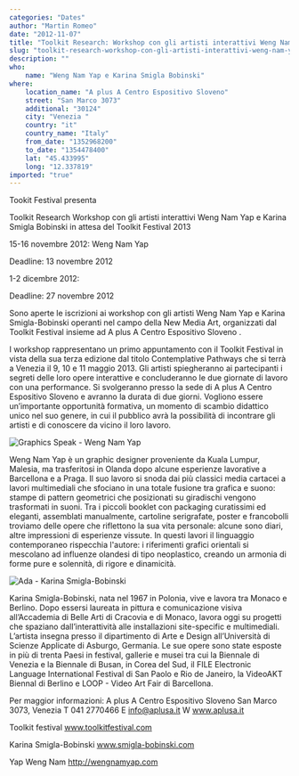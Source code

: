 ```yaml
---
categories: "Dates"
author: "Martin Romeo"
date: "2012-11-07"
title: "Toolkit Research: Workshop con gli artisti interattivi Weng Nam Yap e Karina Smigla Bobinski in attesa del Toolkit Festival 2013"
slug: "toolkit-research-workshop-con-gli-artisti-interattivi-weng-nam-yap-e-karina-smigla-bobinski-in-"
description: ""
who: 
    name: "Weng Nam Yap e Karina Smigla Bobinski"
where: 
    location_name: "A plus A Centro Espositivo Sloveno"
    street: "San Marco 3073"
    additional: "30124"
    city: "Venezia "
    country: "it"
    country_name: "Italy"
    from_date: "1352968200"
    to_date: "1354478400"
    lat: "45.433995"
    long: "12.337819"
imported: "true"
---
```



Tookit Festival presenta

Toolkit Research
Workshop con gli artisti interattivi Weng Nam Yap e Karina Smigla Bobinski
in attesa del Toolkit Festival 2013

  
15-16 novembre 2012: Weng Nam Yap

Deadline: 13 novembre 2012

 
1-2 dicembre 2012: 

Deadline: 27 novembre 2012


Sono aperte le iscrizioni ai workshop con gli artisti Weng Nam Yap e Karina Smigla-Bobinski operanti nel campo della New Media Art, organizzati dal Toolkit Festival insieme ad A plus A Centro Espositivo Sloveno .

 
I workshop rappresentano un primo appuntamento con il Toolkit Festival in vista della sua terza edizione dal titolo Contemplative Pathways che si terrà a Venezia il 9, 10 e 11 maggio 2013. Gli artisti spiegheranno ai partecipanti i segreti delle loro opere interattive e concluderanno le due giornate di lavoro con una performance. Si svolgeranno presso la sede di A plus A Centro Espositivo Sloveno e avranno la durata di due giorni. Vogliono essere un’importante opportunità formativa, un momento di scambio didattico unico nel suo genere, in cui il pubblico avrà la possibilità di incontrare gli artisti e di conoscere da vicino il loro lavoro.

![Graphics Speak - Weng Nam Yap](Cartolina%20Weng%20Nam%20Yap_Pagina_1.jpg) 

Weng Nam Yap è un graphic designer proveniente da Kuala Lumpur, Malesia, ma trasferitosi in Olanda dopo alcune esperienze lavorative a Barcellona e a Praga. Il suo lavoro si snoda dai più classici media cartacei a lavori multimediali che sfociano in una totale fusione tra grafica e suono: stampe di pattern geometrici che posizionati su giradischi vengono trasformati in suoni. Tra  i piccoli booklet con packaging curatissimi ed eleganti, assemblati manualmente, cartoline serigrafate, poster e francobolli troviamo delle opere che riflettono la sua vita personale: alcune sono diari, altre impressioni di esperienze vissute. In questi lavori il linguaggio contemporaneo rispecchia l'autore: i riferimenti grafici orientali si mescolano ad influenze olandesi di tipo neoplastico, creando un armonia di forme pure e solennità, di rigore e dinamicità.

![Ada - Karina Smigla-Bobinski](Cartolina%20Karina%20Smigla_Pagina_1_0.jpg) 

Karina Smigla-Bobinski, nata nel 1967 in Polonia, vive e lavora tra Monaco e Berlino. Dopo essersi laureata in pittura e comunicazione visiva all’Accademia di Belle Arti di Cracovia e di Monaco, lavora oggi su progetti che spaziano dall’interattività alle installazioni site-specific e multimediali. L’artista insegna presso il dipartimento di Arte e Design all’Università di Scienze Applicate di Asburgo, Germania. Le sue opere sono state esposte in più di trenta Paesi in festival, gallerie e musei tra cui la Biennale di Venezia e la Biennale di Busan, in Corea del Sud, il FILE Electronic Language International Festival di San Paolo e Rio de Janeiro, la VideoAKT Biennal di Berlino e LOOP - Video Art Fair di Barcellona.

 
Per maggior informazioni:
A plus A Centro Espositivo Sloveno
San Marco 3073, Venezia
T 041 2770466
E info@aplusa.it
W www.aplusa.it
 

Toolkit festival
www.toolkitfestival.com

 
Karina Smigla-Bobinski
www.smigla-bobinski.com

 
Yap Weng Nam
http://wengnamyap.com